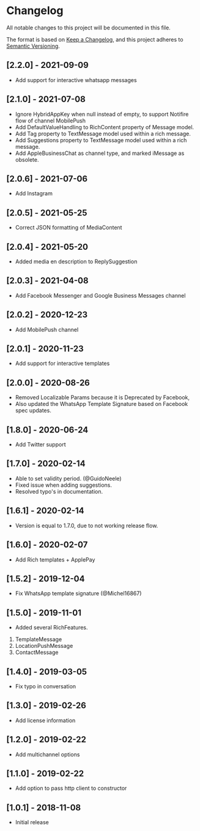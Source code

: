 # Changelog
All notable changes to this project will be documented in this file.

The format is based on [Keep a Changelog](https://keepachangelog.com/en/1.0.0/),
and this project adheres to [Semantic Versioning](https://semver.org/spec/v2.0.0.html).

## [2.2.0] - 2021-09-09
- Add support for interactive whatsapp messages

## [2.1.0] - 2021-07-08
- Ignore HybridAppKey when null instead of empty, to support Notifire flow of channel MobilePush
- Add DefaultValueHandling to RichContent property of Message model.
- Add Tag property to TextMessage model used within a rich message.
- Add Suggestions property to TextMessage model used within a rich message.
- Add AppleBusinessChat as channel type, and marked iMessage as obsolete.

## [2.0.6] - 2021-07-06
- Add Instagram

## [2.0.5] - 2021-05-25
- Correct JSON formatting of MediaContent

## [2.0.4] - 2021-05-20
- Added media en description to ReplySuggestion

## [2.0.3] - 2021-04-08
- Add Facebook Messenger and Google Business Messages channel

## [2.0.2] - 2020-12-23
- Add MobilePush channel

## [2.0.1] - 2020-11-23
- Add support for interactive templates

## [2.0.0] - 2020-08-26
- Removed Localizable Params because it is Deprecated by Facebook,
- Also updated the WhatsApp Template Signature based on Facebook spec updates.

## [1.8.0] - 2020-06-24
- Add Twitter support

## [1.7.0] - 2020-02-14
- Able to set validity period. (@GuidoNeele)
- Fixed issue when adding suggestions.
- Resolved typo's in documentation.

## [1.6.1] - 2020-02-14
- Version is equal to 1.7.0, due to not working release flow.

## [1.6.0] - 2020-02-07
- Add Rich templates + ApplePay

## [1.5.2] - 2019-12-04
- Fix WhatsApp template signature (@Michel16867)

## [1.5.0] - 2019-11-01
- Added several RichFeatures.
 1. TemplateMessage
 2. LocationPushMessage
 3. ContactMessage

## [1.4.0] - 2019-03-05
- Fix typo in conversation

## [1.3.0] - 2019-02-26
- Add license information

## [1.2.0] - 2019-02-22
- Add multichannel options

## [1.1.0] - 2019-02-22
- Add option to pass http client to constructor

## [1.0.1] - 2018-11-08
- Initial release
